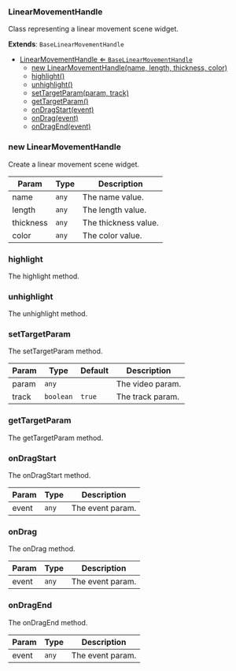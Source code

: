 <a name="LinearMovementHandle"></a>

### LinearMovementHandle 
Class representing a linear movement scene widget.


**Extends**: <code>BaseLinearMovementHandle</code>  

* [LinearMovementHandle ⇐ <code>BaseLinearMovementHandle</code>](#LinearMovementHandle)
    * [new LinearMovementHandle(name, length, thickness, color)](#new-LinearMovementHandle)
    * [highlight()](#highlight)
    * [unhighlight()](#unhighlight)
    * [setTargetParam(param, track)](#setTargetParam)
    * [getTargetParam()](#getTargetParam)
    * [onDragStart(event)](#onDragStart)
    * [onDrag(event)](#onDrag)
    * [onDragEnd(event)](#onDragEnd)

<a name="new_LinearMovementHandle_new"></a>

### new LinearMovementHandle
Create a linear movement scene widget.


| Param | Type | Description |
| --- | --- | --- |
| name | <code>any</code> | The name value. |
| length | <code>any</code> | The length value. |
| thickness | <code>any</code> | The thickness value. |
| color | <code>any</code> | The color value. |

<a name="LinearMovementHandle+highlight"></a>

### highlight
The highlight method.


<a name="LinearMovementHandle+unhighlight"></a>

### unhighlight
The unhighlight method.


<a name="LinearMovementHandle+setTargetParam"></a>

### setTargetParam
The setTargetParam method.



| Param | Type | Default | Description |
| --- | --- | --- | --- |
| param | <code>any</code> |  | The video param. |
| track | <code>boolean</code> | <code>true</code> | The track param. |

<a name="LinearMovementHandle+getTargetParam"></a>

### getTargetParam
The getTargetParam method.


<a name="LinearMovementHandle+onDragStart"></a>

### onDragStart
The onDragStart method.



| Param | Type | Description |
| --- | --- | --- |
| event | <code>any</code> | The event param. |

<a name="LinearMovementHandle+onDrag"></a>

### onDrag
The onDrag method.



| Param | Type | Description |
| --- | --- | --- |
| event | <code>any</code> | The event param. |

<a name="LinearMovementHandle+onDragEnd"></a>

### onDragEnd
The onDragEnd method.



| Param | Type | Description |
| --- | --- | --- |
| event | <code>any</code> | The event param. |

